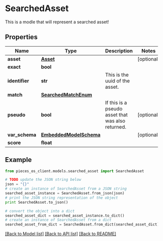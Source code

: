 # SearchedAsset

This is a modle that will represent a searched asset!

## Properties
Name | Type | Description | Notes
------------ | ------------- | ------------- | -------------
**asset** | [**Asset**](Asset.md) |  | [optional] 
**exact** | **bool** |  | 
**identifier** | **str** | This is the uuid of the asset. | 
**match** | [**SearchedMatchEnum**](SearchedMatchEnum.md) |  | 
**pseudo** | **bool** | If this is a pseudo asset that was also returned. | [optional] 
**var_schema** | [**EmbeddedModelSchema**](EmbeddedModelSchema.md) |  | [optional] 
**score** | **float** |  | 

## Example

```python
from pieces_os_client.models.searched_asset import SearchedAsset

# TODO update the JSON string below
json = "{}"
# create an instance of SearchedAsset from a JSON string
searched_asset_instance = SearchedAsset.from_json(json)
# print the JSON string representation of the object
print SearchedAsset.to_json()

# convert the object into a dict
searched_asset_dict = searched_asset_instance.to_dict()
# create an instance of SearchedAsset from a dict
searched_asset_from_dict = SearchedAsset.from_dict(searched_asset_dict)
```
[[Back to Model list]](../README.md#documentation-for-models) [[Back to API list]](../README.md#documentation-for-api-endpoints) [[Back to README]](../README.md)


